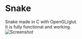 # Snake
Snake made in C with OpenGL/glut.  
It is fully functional and working.  
![Screenshot](https://i.imgur.com/iZQHyrX.png)
